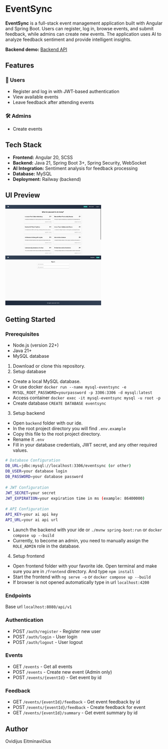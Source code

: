 # EventSync

**EventSync** is a full-stack event management application built with Angular and Spring Boot.
Users can register, log in, browse events, and submit feedback, while admins can create new events. 
The application uses AI to analyze feedback sentiment and provide intelligent insights.

**Backend demo:** [Backend API](https://eventsync-production.up.railway.app/swagger-ui/index.html)

## Features

### 👥 Users
- Register and log in with JWT-based authentication
- View available events
- Leave feedback after attending events

### 🛠️ Admins
- Create events

## Tech Stack

- **Frontend:** Angular 20, SCSS
- **Backend:** Java 21, Spring Boot 3+, Spring Security, WebSocket
- **AI Integration:** Sentiment analysis for feedback processing
- **Database:** MySQL
- **Deployment:** Railway (backend)

## UI Preview

<img src="./frontend/public/demo/events_page.png" alt="Events page" width="300" />
<img src="./frontend/public/demo/login_page.png" alt="Login page" width="300" />

## Getting Started

### Prerequisites
- Node.js (version 22+)
- Java 21+
- MySQL database

1. Download or clone this repository.
2. Setup database
- Create a local MySQL database.
- Or use docker `docker run --name mysql-eventsync -e MYSQL_ROOT_PASSWORD=yourpassword -p 3306:3306 -d mysql:latest`
- Access container `docker exec -it mysql-eventsync mysql -u root -p`
- Create database `CREATE DATABASE eventsync`
3. Setup backend
- Open `backend` folder with our ide.
- In the root project directory you will find `.env.example`
- Copy this file to the root project directory.
- Rename it `.env`
- Fill in your database credentials, JWT secret, and any other required values.

```bash
# Database Configuration
DB_URL=jdbc:mysql://localhost:3306/eventsync (or other)
DB_USER=your database login 
DB_PASSWORD=your database password

# JWT Configuration
JWT_SECRET=your secret
JWT_EXPIRATION=your expiration time in ms (example: 86400000)

# API Configuration
API_KEY=your ai api key
API_URL=your ai api url
```

- Launch the backend with your ide or `./mvnw spring-boot:run` or `docker compose up --build`
- Currently, to become an admin, you need to manually assign the `ROLE_ADMIN` role in the database.

4. Setup frontend
- Open frontend folder with your favorite ide. Open terminal and make sure you are in `/frontend` directory.
And type `npm install`
- Start the frontend with `ng serve -o` or `docker compose up --build`
- If browser is not opened automatically type in url `localhost:4200`


### Endpoints 

Base url `localhost:8080/api/v1`

### Authentication

- POST `/auth/register` - Register new user
- POST `/auth/login` - User login
- POST `/auth/logout` - User logout

### Events

- GET `/events` - Get all events
- POST `/events` - Create new event (Admin only)
- POST `/events/{eventId}` - Get event by id

### Feedback

- GET `/events/{eventId}/feedback` - Get event feedback by id
- POST `/events/{eventId}/feedback` - Create feedback for event
- GET `/events/{eventId}/summary` - Get event summary by id

## Author
Ovidijus Eitminavičius